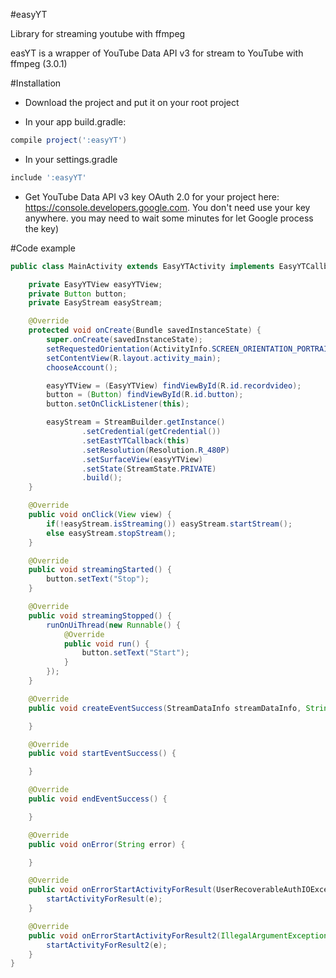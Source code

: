 #easyYT

Library for streaming youtube with ffmpeg

easYT is a wrapper of YouTube Data API v3 for stream to YouTube with ffmpeg (3.0.1)

#Installation

- Download the project and put it on your root project

- In your app build.gradle:

```gradle
compile project(':easyYT')

```
  - In your settings.gradle

```gradle
include ':easyYT'
```
- Get YouTube Data API v3 key OAuth 2.0 for your project here:
  https://console.developers.google.com.
  You don't need use your key anywhere. you may need to wait some minutes for let Google process the key)

#Code example

```java
public class MainActivity extends EasyYTActivity implements EasyYTCallback, Button.OnClickListener {

    private EasyYTView easyYTView;
    private Button button;
    private EasyStream easyStream;

    @Override
    protected void onCreate(Bundle savedInstanceState) {
        super.onCreate(savedInstanceState);
        setRequestedOrientation(ActivityInfo.SCREEN_ORIENTATION_PORTRAIT);
        setContentView(R.layout.activity_main);
        chooseAccount();

        easyYTView = (EasyYTView) findViewById(R.id.recordvideo);
        button = (Button) findViewById(R.id.button);
        button.setOnClickListener(this);

        easyStream = StreamBuilder.getInstance()
                .setCredential(getCredential())
                .setEastYTCallback(this)
                .setResolution(Resolution.R_480P)
                .setSurfaceView(easyYTView)
                .setState(StreamState.PRIVATE)
                .build();
    }

    @Override
    public void onClick(View view) {
        if(!easyStream.isStreaming()) easyStream.startStream();
        else easyStream.stopStream();
    }

    @Override
    public void streamingStarted() {
        button.setText("Stop");
    }

    @Override
    public void streamingStopped() {
        runOnUiThread(new Runnable() {
            @Override
            public void run() {
                button.setText("Start");
            }
        });
    }

    @Override
    public void createEventSuccess(StreamDataInfo streamDataInfo, String endPoint) {

    }

    @Override
    public void startEventSuccess() {

    }

    @Override
    public void endEventSuccess() {

    }

    @Override
    public void onError(String error) {

    }

    @Override
    public void onErrorStartActivityForResult(UserRecoverableAuthIOException e) {
        startActivityForResult(e);
    }

    @Override
    public void onErrorStartActivityForResult2(IllegalArgumentException e) {
        startActivityForResult2(e);
    }
}
```
